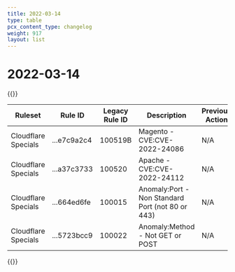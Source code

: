 ```yaml
---
title: 2022-03-14
type: table
pcx_content_type: changelog
weight: 917
layout: list
---
```


# 2022-03-14

{{<table-wrap>}}

<table style="width: 100%">
  <thead>
    <tr>
      <th>Ruleset</th>
      <th>Rule ID</th>
      <th>Legacy Rule ID</th>
      <th>Description</th>
      <th>Previous Action</th>
      <th>New Action</th>
    </tr>
  </thead>
  <tbody>
    <tr>
      <td>Cloudflare Specials</td>
      <td>...e7c9a2c4</td>
      <td>100519B</td>
      <td>Magento - CVE:CVE-2022-24086</td>
      <td>N/A</td>
      <td>Block</td>
    </tr>
    <tr>
      <td>Cloudflare Specials</td>
      <td>...a37c3733</td>
      <td>100520</td>
      <td>Apache - CVE:CVE-2022-24112</td>
      <td>N/A</td>
      <td>Block</td>
    </tr>
    <tr>
      <td>Cloudflare Specials</td>
      <td>...664ed6fe</td>
      <td>100015</td>
      <td>Anomaly:Port - Non Standard Port (not 80 or 443)</td>
      <td>N/A</td>
      <td>Disable</td>
    </tr>
    <tr>
      <td>Cloudflare Specials</td>
      <td>...5723bcc9</td>
      <td>100022</td>
      <td>Anomaly:Method - Not GET or POST</td>
      <td>N/A</td>
      <td>Disable</td>
    </tr>
  </tbody>
</table>
{{</table-wrap>}}
